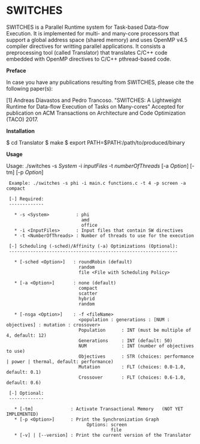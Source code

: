 # SWITCHES
SWITCHES is a Parallel Runtime system for Task-based Data-flow Execution. It is implemented for multi- and many-core processors that support a global address space (shared memory) and uses OpenMP v4.5 compiler directives for writting parallel applications. 
It consists a preprocessing tool (called Translator) that translates C/C++ code embedded with OpenMP directives to C/C++ pthread-based code.


__Preface__

In case you have any publications resulting from SWITCHES, please cite the following paper(s):

[1] Andreas Diavastos and Pedro Trancoso. "SWITCHES: A Lightweight Runtime for Data-flow Execution of Tasks on Many-cores" Accepted for publication on ACM Transactions on Architecture and Code Optimization (TACO) 2017.



__Installation__

$ cd Translator
$ make
$ export PATH=$PATH:/path/to/produced/binary
 

__Usage__

Usage:  ./switches -s _System_ -i _inputFiles_ -t _numberOfThreads_ [-a _Option_] [-tm] [-p _Option_]

     Example: ./switches -s phi -i main.c functions.c -t 4 -p screen -a compact

	 [-] Required:
	 -------------

	   * -s <System>          : phi 
	                            amd 
	                            office 
	   * -i <InputFiles>      : Input files that contain SW directives
	   * -t <NumberOfThreads> : Number of threads to use for the execution

	 [-] Scheduling (-sched)/Affinity (-a) Optimizations (Optional):
	 ---------------------------------------------------------------

	   * [-sched <Option>]   : roundRobin (default)
	                           random 
	                           file <File with Scheduling Policy>

	   * [-a <Option>]       : none (default)
	                           compact 
	                           scatter 
	                           hybrid 
	                           random 

	   * [-nsga <Option>]    : -f <fileName>
	                           <population : generations : [NUM : objectives] : mutation : crossover> 
	                           Population      : INT (must be multiple of 4, default: 12)
	                           Generations     : INT (default: 50)
	                           NUM             : INT (number of objectives to use)
	                           Objectives      : STR (choices: performance | power | thermal, default: performance)
	                           Mutation        : FLT (choices: 0.0-1.0, default: 0.1)
	                           Crossover       : FLT (choices: 0.6-1.0, default: 0.6)

	 [-] Optional:
	 -------------

	   * [-tm]              : Activate Transactional Memory   (NOT YET IMPLEMENTED)
	   * [-p <Option>]      : Print the Synchronization Graph
	                              Options: screen
	                                       file
	   * [-v] | [--version] : Print the current version of the Translator
